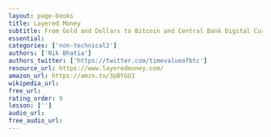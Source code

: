 ```yaml
---
layout: page-books
title: Layered Money
subtitle: From Gold and Dollars to Bitcoin and Central Bank Digital Currencies 
essential: 
categories: ['non-technical2']
authors: ['Nik Bhatia']
authors_twitter: ['https://twitter.com/timevalueofbtc']
resource_url: https://www.layeredmoney.com/
amazon_url: https://amzn.to/3pBtGUJ
wikipedia_url: 
free_url: 
rating_order: 9
lesson: ['']
audio_url: 
free_audio_url: 
---
```

